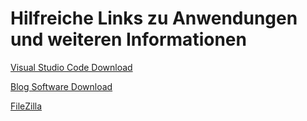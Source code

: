 # Hilfreiche Links zu Anwendungen und weiteren Informationen

[Visual Studio Code Download](https://code.visualstudio.com/sha/download?build=stable&os=win32-x64)

[Blog Software Download](https://blogengine.io/support/download/)

[FileZilla](https://download.filezilla-project.org/client/FileZilla_3.57.0_win64_sponsored-setup.exe)